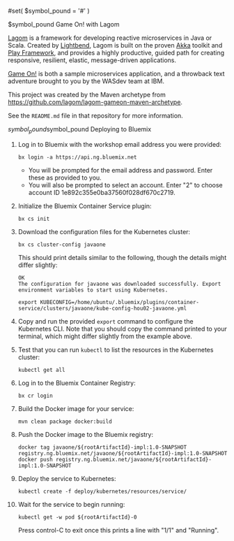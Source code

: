 #set( $symbol_pound = '#' )

$symbol_pound Game On! with Lagom

[Lagom](https://www.lagomframework.com/) is a framework for developing reactive microservices in Java or Scala. Created by [Lightbend](https://www.lightbend.com/), Lagom is built on the proven [Akka](http://akka.io/) toolkit and [Play Framework](https://playframework.com/), and provides a highly productive, guided path for creating responsive, resilient, elastic, message-driven applications.

[Game On!](https://gameontext.org/) is both a sample microservices application, and a throwback text adventure brought to you by the WASdev team at IBM.

This project was created by the Maven archetype from https://github.com/lagom/lagom-gameon-maven-archetype.

See the `README.md` file in that repository for more information.

$symbol_pound$symbol_pound Deploying to Bluemix

1.  Log in to Bluemix with the workshop email address you were provided:
    ```
    bx login -a https://api.ng.bluemix.net
    ```

    - You will be prompted for the email address and password. Enter these as provided to you.
    - You will also be prompted to select an account. Enter "2" to choose account ID 1e892c355e0ba37560f028df670c2719.

2.  Initialize the Bluemix Container Service plugin:
    ```
    bx cs init
    ```

3.  Download the configuration files for the Kubernetes cluster:
    ```
    bx cs cluster-config javaone
    ```

    This should print details similar to the following, though the details might differ slightly:
    ```
    OK
    The configuration for javaone was downloaded successfully. Export environment variables to start using Kubernetes.

    export KUBECONFIG=/home/ubuntu/.bluemix/plugins/container-service/clusters/javaone/kube-config-hou02-javaone.yml
    ```

4.  Copy and run the provided `export` command to configure the Kubernetes CLI. Note that you should copy the command printed to your terminal, which might differ slightly from the example above.

5.  Test that you can run `kubectl` to list the resources in the Kubernetes cluster:
    ```
    kubectl get all
    ```

6.  Log in to the Bluemix Container Registry:
    ```
    bx cr login
    ```

7.  Build the Docker image for your service:
    ```
    mvn clean package docker:build
    ```


8.  Push the Docker image to the Bluemix registry:
    ```
    docker tag javaone/${rootArtifactId}-impl:1.0-SNAPSHOT registry.ng.bluemix.net/javaone/${rootArtifactId}-impl:1.0-SNAPSHOT
    docker push registry.ng.bluemix.net/javaone/${rootArtifactId}-impl:1.0-SNAPSHOT
    ```

9.  Deploy the service to Kubernetes:
    ```
    kubectl create -f deploy/kubernetes/resources/service/
    ```

10. Wait for the service to begin running:
    ```
    kubectl get -w pod ${rootArtifactId}-0
    ```
    Press control-C to exit once this prints a line with "1/1" and "Running".

